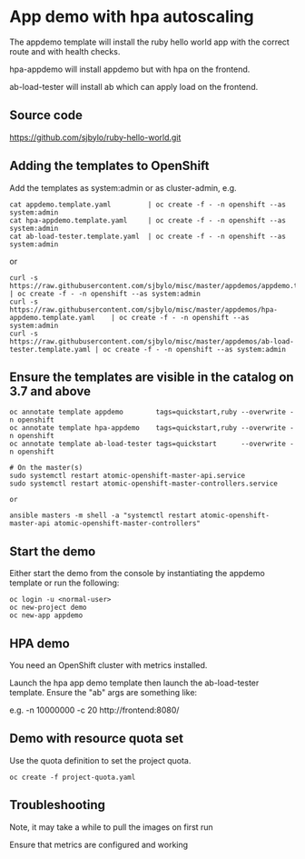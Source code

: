 # App demo with hpa autoscaling 

The appdemo template will install the ruby hello world app with the correct route and with health checks. 

hpa-appdemo will install appdemo but with hpa on the frontend.

ab-load-tester will install ab which can apply load on the frontend.

## Source code

https://github.com/sjbylo/ruby-hello-world.git 

## Adding the templates to OpenShift 

Add the templates as system:admin or as cluster-admin, e.g. 

```
cat appdemo.template.yaml         | oc create -f - -n openshift --as system:admin 
cat hpa-appdemo.template.yaml     | oc create -f - -n openshift --as system:admin 
cat ab-load-tester.template.yaml  | oc create -f - -n openshift --as system:admin 
```

or

```
curl -s https://raw.githubusercontent.com/sjbylo/misc/master/appdemos/appdemo.template.yaml        | oc create -f - -n openshift --as system:admin
curl -s https://raw.githubusercontent.com/sjbylo/misc/master/appdemos/hpa-appdemo.template.yaml    | oc create -f - -n openshift --as system:admin
curl -s https://raw.githubusercontent.com/sjbylo/misc/master/appdemos/ab-load-tester.template.yaml | oc create -f - -n openshift --as system:admin 

```

## Ensure the templates are visible in the catalog on 3.7 and above

```
oc annotate template appdemo        tags=quickstart,ruby --overwrite -n openshift
oc annotate template hpa-appdemo    tags=quickstart,ruby --overwrite -n openshift
oc annotate template ab-load-tester tags=quickstart      --overwrite -n openshift

# On the master(s)
sudo systemctl restart atomic-openshift-master-api.service
sudo systemctl restart atomic-openshift-master-controllers.service

or

ansible masters -m shell -a "systemctl restart atomic-openshift-master-api atomic-openshift-master-controllers"
```

## Start the demo

Either start the demo from the console by instantiating the appdemo template or run the following:

```
oc login -u <normal-user>
oc new-project demo
oc new-app appdemo
```

## HPA demo

You need an OpenShift cluster with metrics installed. 

Launch the hpa app demo template then launch the ab-load-tester template.  Ensure the "ab" args are something like:

e.g. -n 10000000 -c 20 http://frontend:8080/

## Demo with resource quota set 

Use the quota definition to set the project quota.

```
oc create -f project-quota.yaml
```

## Troubleshooting

Note, it may take a while to pull the images on first run

Ensure that metrics are configured and working 


